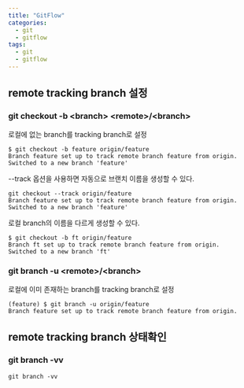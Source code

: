 ```yaml
---
title: "GitFlow"
categories:
  - git
  - gitflow
tags:
  - git
  - gitflow
---
```



## remote tracking branch 설정


### git checkout -b \<branch> \<remote>/\<branch>
로컬에 없는 branch를 tracking branch로 설정
```git
$ git checkout -b feature origin/feature
Branch feature set up to track remote branch feature from origin.
Switched to a new branch 'feature'
```

--track 옵션을 사용하면 자동으로 브랜치 이름을 생성할 수 있다.
```git
git checkout --track origin/feature
Branch feature set up to track remote branch feature from origin.
Switched to a new branch 'feature'
```

로컬 branch의 이름을 다르게 생성할 수 있다.
```git
$ git checkout -b ft origin/feature
Branch ft set up to track remote branch feature from origin.
Switched to a new branch 'ft'
```

### git branch -u \<remote>/\<branch>
로컬에 이미 존재하는 branch를 tracking branch로 설정

```git
(feature) $ git branch -u origin/feature 
Branch feature set up to track remote branch feature from origin.
```

## remote tracking branch 상태확인

### git branch -vv
```git
git branch -vv
```

